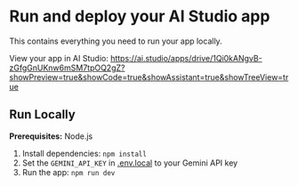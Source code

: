 # Run and deploy your AI Studio app

This contains everything you need to run your app locally.

View your app in AI Studio: https://ai.studio/apps/drive/1Qi0kANgvB-zGfgGnUKnw6mSM7tpOQ2gZ?showPreview=true&showCode=true&showAssistant=true&showTreeView=true

## Run Locally

**Prerequisites:**  Node.js


1. Install dependencies:
   `npm install`
2. Set the `GEMINI_API_KEY` in [.env.local](.env.local) to your Gemini API key
3. Run the app:
   `npm run dev`

